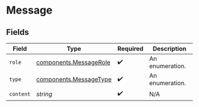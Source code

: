 # Message


## Fields

| Field                                                            | Type                                                             | Required                                                         | Description                                                      |
| ---------------------------------------------------------------- | ---------------------------------------------------------------- | ---------------------------------------------------------------- | ---------------------------------------------------------------- |
| `role`                                                           | [components.MessageRole](../../models/components/messagerole.md) | :heavy_check_mark:                                               | An enumeration.                                                  |
| `type`                                                           | [components.MessageType](../../models/components/messagetype.md) | :heavy_check_mark:                                               | An enumeration.                                                  |
| `content`                                                        | *string*                                                         | :heavy_check_mark:                                               | N/A                                                              |